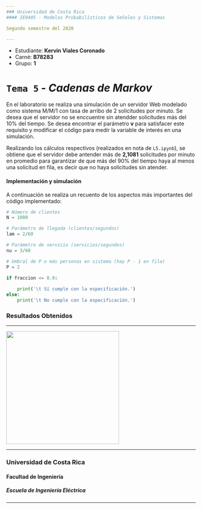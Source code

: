 ```yaml
---
### Universidad de Costa Rica
#### IE0405 - Modelos Probabilísticos de Señales y Sistemas

Segundo semestre del 2020

---
```

* Estudiante: **Kervin Viales Coronado**
* Carné: **B78283**
* Grupo: **1**

# `Tema 5` - *Cadenas de Markov*

En el laboratorio se realiza una simulación de un servidor Web modelado como sistema M/M/1 con tasa de arribo de 2 solicitudes por minuto. Se desea que el servidor no se enccuentre sin atendder solicitudes más del 10% del tiempo. Se desea encontrar el parámetro **v** para satisfacer este requisito y modificar el código para medir la variable de interés en una simulación.

Realizando los cálculos respectivos (realizados en nota de `L5.ipynb`), se obtiene que el servidor debe antender más de **2,1081** solicitudes por minuto en promedio para garantizar de que más del 90% del tiempo haya al menos una solicitud en fila, es decir que no haya solicitudes sin atender.

#### Implementación y simulación

A continuación se realiza un recuento de los aspectos más importantes del código implementado:

```python
# Número de clientes
N = 1000

# Parámetro de llegada (clientes/segundos)
lam = 2/60

# Parámetro de servicio (servicios/segundos)
nu = 3/60

# Umbral de P o más personas en sistema (hay P - 1 en fila)
P = 2

if fraccion <= 0.9:
    
    print('\t Sí cumple con la especificación.')
else:
    print('\t No cumple con la especificación.') 
```

### Resultados Obtenidos
--- 
<img align='center' src='https://imgur.com/gallery/X2qYRa6.png' width ="300"/>


--- 
### Universidad de Costa Rica
#### Facultad de Ingeniería
##### Escuela de Ingeniería Eléctrica
---


